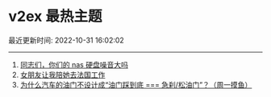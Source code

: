 # v2ex 最热主题

最近更新时间: 2022-10-31 16:02:02

--- 
1. [同志们，你们的 nas 硬盘噪音大吗](https://www.v2ex.com/t/891332) 
2. [女朋友让我陪她去法国工作](https://www.v2ex.com/t/891341) 
3. [为什么汽车的油门不设计成“油门踩到底 === 急刹/松油门”？（周一摸鱼）](https://www.v2ex.com/t/891394) 

